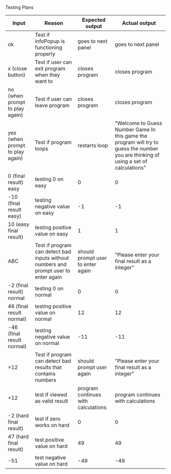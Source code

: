 

Testing Plans

| Input                           | Reason                                                                               | Expected output                     | Actual output                                                                                                                        |
| ------------------------------- | ------------------------------------------------------------------------------------ | ----------------------------------- | ------------------------------------------------------------------------------------------------------------------------------------ |
| ok                              | Test if infoPopup is functioning properly                                            | goes to next panel                  | goes to next panel                                                                                                                   |
| x (close button)                | Test if user can exit program when they want to                                      | closes program                      | closes program                                                                                                                       |
| no (when prompt to play again)  | Test if user can leave program                                                       | closes program                      | closes program                                                                                                                       |
| yes (when prompt to play again) | Test if program loops                                                                | restarts loop                       | "Welcome to Guess Number Game In this game the program will try to guess the number you are thinking of using a set of calculations" |
| 0 (final result) easy           | testing 0 on easy                                                                    | 0                                   | 0                                                                                                                                    |
| -10 (final result easy)         | testing negative value on easy                                                       | -1                                  | -1                                                                                                                                   |
| 10 (easy final result)          | testing positive value on easy                                                       | 1                                   | 1                                                                                                                                    |
| ABC                             | Test if program can detect bad inputs without numbers and prompt user to enter again | should prompt user to enter again   | "Please enter your final result as a integer"                                                                                        |
| -2 (final result) normal        | testing 0 on normal                                                                  | 0                                   | 0                                                                                                                                    |
| 46 (final result normal)        | testing positive value on normal                                                     | 12                                  | 12                                                                                                                                   |
| -46 (final result normal)       | testing negative value on normal                                                     | -11                                 | -11                                                                                                                                  |
| =12                             | Test if program can detect bad results that contains numbers                         | should prompt user again            | "Please enter your final result as a integer"                                                                                        |
| +12                             | test if viewed as valid result                                                       | program continues with calculations | program continues with calculations                                                                                                  |
| -2 (hard final result)          | test if zero works on hard                                                           | 0                                   | 0                                                                                                                                    |
| 47 (hard final result)          | test positive value on hard                                                          | 49                                  | 49                                                                                                                                   |
| -51                             | test negative value on hard                                                          | -49                                 | -49                                                                                                                                  |
